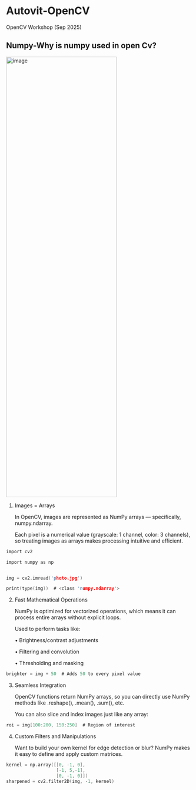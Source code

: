 # Autovit-OpenCV
OpenCV Workshop (Sep 2025)


## Numpy-Why is numpy used in open Cv?

<img width="300" height="1196" alt="image" src="https://github.com/user-attachments/assets/6017f877-0fed-4929-872c-c696bcddaaab" />

1. Images = Arrays
   
   In OpenCV, images are represented as NumPy arrays — specifically, numpy.ndarray.

   Each pixel is a numerical value (grayscale: 1 channel, color: 3 channels), so treating images as arrays makes processing intuitive and efficient.

```c
import cv2

import numpy as np


img = cv2.imread('photo.jpg')

print(type(img))  # <class 'numpy.ndarray'>

```

2. Fast Mathematical Operations

   NumPy is optimized for vectorized operations, which means it can process entire arrays without explicit loops.

   Used to perform tasks like:

    • Brightness/contrast adjustments

    • Filtering and convolution

    • Thresholding and masking

```c
brighter = img + 50  # Adds 50 to every pixel value

```

3. Seamless Integration
   
   OpenCV functions return NumPy arrays, so you can directly use NumPy methods like .reshape(), .mean(), .sum(), etc.

   You can also slice and index images just like any array:
   
```c
roi = img[100:200, 150:250]  # Region of interest
```

4. Custom Filters and Manipulations
   
   Want to build your own kernel for edge detection or blur? NumPy makes it easy to define and apply custom matrices.

```c
kernel = np.array([[0, -1, 0],
                   [-1, 5,-1],
                   [0, -1, 0]])
sharpened = cv2.filter2D(img, -1, kernel)
```


















